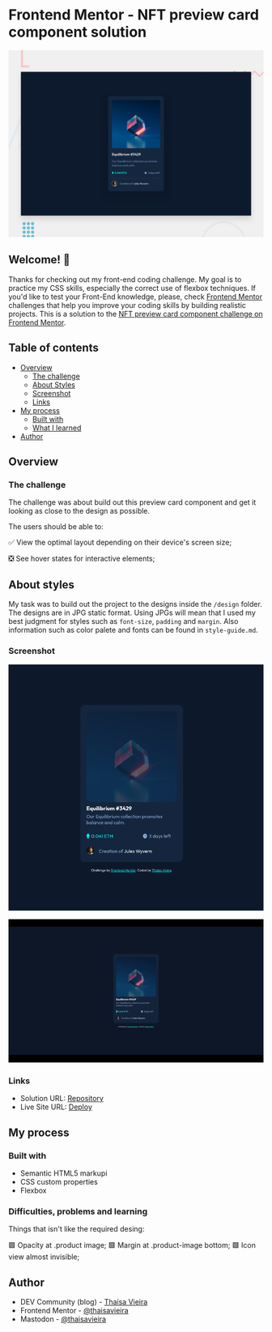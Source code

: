 # Frontend Mentor - NFT preview card component solution

![Design preview for the NFT preview card component coding challenge](./design/desktop-preview.jpg)

## Welcome! 👋

Thanks for checking out my front-end coding challenge. My goal is to practice my CSS skills, especially the correct use of flexbox techniques.
If you'd like to test your Front-End knowledge, please, check [Frontend Mentor](https://www.frontendmentor.io) challenges that help you improve your coding skills by building realistic projects.
This is a solution to the [NFT preview card component challenge on Frontend Mentor](https://www.frontendmentor.io/challenges/nft-preview-card-component-SbdUL_w0U). 

## Table of contents

- [Overview](#overview)
  - [The challenge](#the-challenge)
  - [About Styles](#about-styles)
  - [Screenshot](#screenshot)
  - [Links](#links)
- [My process](#my-process)
  - [Built with](#built-with)
  - [What I learned](#what-i-learned)
- [Author](#author)


## Overview

### The challenge

The challenge was about build out this preview card component and get it looking as close to the design as possible.

The users should be able to:

✅ View the optimal layout depending on their device's screen size;

❎ See hover states for interactive elements;

## About styles
My task was to build out the project to the designs inside the `/design` folder. The designs are in JPG static format. Using JPGs will mean that I used my best judgment for styles such as `font-size`, `padding` and `margin`. Also information such as color palete and fonts can be found in `style-guide.md`.

### Screenshot

![](./design/screenshot.png)

![](./design/active-state.gif)



### Links

- Solution URL: [Repository](https://github.com/thaisavieira/nft-preview-card-component)
- Live Site URL: [Deploy](https://thaisavieira.github.io/nft-preview-card-component/)

## My process

### Built with

- Semantic HTML5 markupi
- CSS custom properties
- Flexbox

### Difficulties, problems and learning

Things that isn't like the required desing:

🟩 Opacity at .product image;
🟩 Margin at .product-image bottom;
🟩 Icon view almost invisible;


## Author

- DEV Community (blog) - [Thaísa Vieira](https://dev.to/thaisavieira)
- Frontend Mentor - [@thaisavieira](https://www.frontendmentor.io/profile/thaisavieira)
- Mastodon - [@thaisavieira](https://techtoots.com/@thaisavieira)

